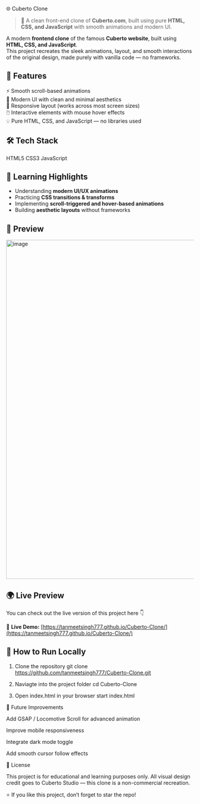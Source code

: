 🌐 Cuberto Clone

> 🧠 A clean front-end clone of **Cuberto.com**, built using pure **HTML, CSS, and JavaScript** with smooth animations and modern UI.

A modern **frontend clone** of the famous **Cuberto website**, built using **HTML, CSS, and JavaScript**.  
This project recreates the sleek animations, layout, and smooth interactions of the original design, made purely with vanilla code — no frameworks.

## 🚀 Features

⚡ Smooth scroll-based animations  
🎨 Modern UI with clean and minimal aesthetics  
🧩 Responsive layout (works across most screen sizes)  
🖱️ Interactive elements with mouse hover effects  
💡 Pure HTML, CSS, and JavaScript — no libraries used  

## 🛠️ Tech Stack
HTML5
CSS3
JavaScript


## 🧠 Learning Highlights

- Understanding **modern UI/UX animations**
- Practicing **CSS transitions & transforms**
- Implementing **scroll-triggered and hover-based animations**
- Building **aesthetic layouts** without frameworks

## 📸 Preview
<img width="1898" height="911" alt="image" src="https://github.com/user-attachments/assets/da976aae-16eb-4170-986d-f828d5d22d2f" />


## 🌍 Live Preview

You can check out the live version of this project here 👇  

🔗 **Live Demo:** [https://tanmeetsingh777.github.io/Cuberto-Clone/](https://tanmeetsingh777.github.io/Cuberto-Clone/)

## 🧩 How to Run Locally

1. Clone the repository
   git clone https://github.com/tanmeetsingh777/Cuberto-Clone.git
   
2. Naviagte into the project folder
   cd Cuberto-Clone
   
3. Open index.html in your browser
   start index.html


🔧 Future Improvements

Add GSAP / Locomotive Scroll for advanced animation

Improve mobile responsiveness

Integrate dark mode toggle

Add smooth cursor follow effects

📄 License

This project is for educational and learning purposes only.
All visual design credit goes to Cuberto Studio
 — this clone is a non-commercial recreation.

⭐ If you like this project, don’t forget to star the repo!
